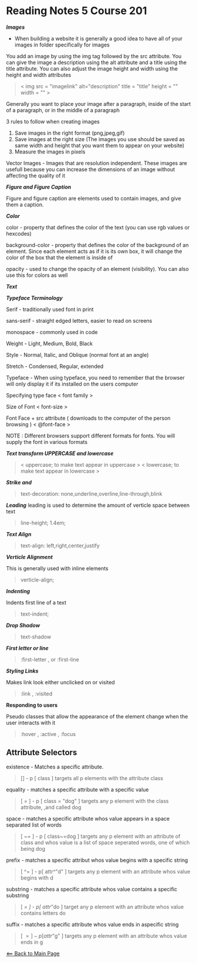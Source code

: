 # Reading Notes 5 Course 201

__*Images*__

- When building a website it is generally a good idea to have all of your images in folder specifically for images

You add an image by using the img tag followed by the src attribute. You can give the image a description using the alt attribute and a title using the title attribute. You can also adjust the image height and width using the height and width attributes

> < img src = "imagelink" alt="description" title = "title" height = "" width = "" >

Generally you want to place your image after a paragraph, inside of the start of a paragraph, or in the middle of a paragraph

3 rules to follow when creating images

1. Save images in the right format (png,jpeg,gif)
2. Save images at the right size (The images you use should be saved as same width and height that you want them to appear on your website)
3. Measure the images in pixels

Vector Images - Images that are resolution independent. These images are usefull because you can increase the dimensions of an image without affecting the quality of it

__*Figure and Figure Caption*__

Figure and figure caption are elements used to contain images, and give them a caption.

__*Color*__

color - property that defines the color of the text (you can use rgb values or hexcodes)

background-color - property that defines the color of the background of an element. Since each element acts as if it is its own box, it will change the color of the box that the element is inside of

opacity - used to change the opacity of an element (visibility). You can also use this for colors as well

__*Text*__

__*Typeface Terminology*__

Serif - traditionally used font in print

sans-serif - straight edged letters, easier to read on screens

monospace - commonly used in code

Weight - Light, Medium, Bold, Black

Style - Normal, Italic, and Oblique (normal font at an angle)

Stretch - Condensed, Regular, extended

Typeface - When using typeface, you need to remember that the browser will only display it if its installed on the users computer

Specifying type face
< font family >

Size of Font
< font-size >

Font Face + src attribute ( downloads to the computer of the person browsing )
< @font-face >

NOTE : Different browsers support different formats for fonts. You will supply the font in various formats

__*Text transform UPPERCASE and lowercase*__

> < uppercase; to make text appear in uppercase >
> < lowercase; to make text appear in lowercase >

__*Strike and*__

> text-decoration: none,underline,overline,line-through,blink

__*Leading*__
leading is used to determine the amount of verticle space between text
> line-height; 1.4em;

__*Text Align*__

> text-align: left,right,center,justify

__*Verticle Alignment*__

This is generally used with inline elements

> verticle-align;

__*Indenting*__

Indents first line of a text
> text-indent;

__*Drop Shadow*__

> text-shadow

__*First letter or line*__

> :first-letter , or  :first-line

__*Styling Links*__

Makes link look either unclicked on or visited
> :link , :visited

__**Responding to users**__

Pseudo classes that allow the appearance of the element change when the user interacts with it
> :hover , :active , :focus

## Attribute Selectors
<!-- took these basically word for word on page 292 of Jon Duckets HTML&CSS -->
existence - Matches a specific attribute.
> [] - p [ class ] targets all p elements with the attribute class

equality - matches a specific attribute with a specific value
> [ = ] - p [ class = "dog" ] targets any p element with the class attribute, ,and called dog

space - matches a specific attribute whos value appears in a space separated list of words
> [ ~= ] - p [ class~=dog ] targets any p element with an attribute of class and whos value is a list of space seperated words, one of which being dog

prefix - matches a specific attribut whos value begins with a specific string
> [ ^= ] - p[ attr^"d" ] targets any p element with an attribute whos value begins with d

substring - matches a specific attribute whos value contains a specific substring
> [ *= ] - p[ attr*"do ] target any p element with an attribute whos value contains letters do

suffix - matches a specific attribute whos value ends in aspecific string
> [ $= ] - p[ attr$"g" ] targets any p element with an attribute whos value ends in g

[<== Back to Main Page](README.md)
